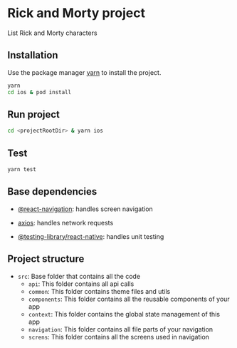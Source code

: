 # Rick and Morty project

List Rick and Morty characters

## Installation

Use the package manager [yarn](https://yarnpkg.com/) to install the project.

```bash
yarn
cd ios & pod install
```

## Run project

```bash
cd <projectRootDir> & yarn ios
```

## Test

```bash
yarn test
```

## Base dependencies

* [@react-navigation](https://reactnavigation.org/): handles screen navigation

* [axios](https://axios-http.com/docs/intro): handles network requests

* [@testing-library/react-native](https://testing-library.com/): handles unit testing

## Project structure

* `src`: Base folder that contains all the code
    * `api`: This folder contains all api calls
    * `common`: This folder contains theme files and utils
    * `components`: This folder contains all the reusable components of your app
    * `context`: This folder contains the global state management of this app
    * `navigation`: This folder contains all file parts of your navigation
    * `screns`: This folder contains all the screens used in navigation